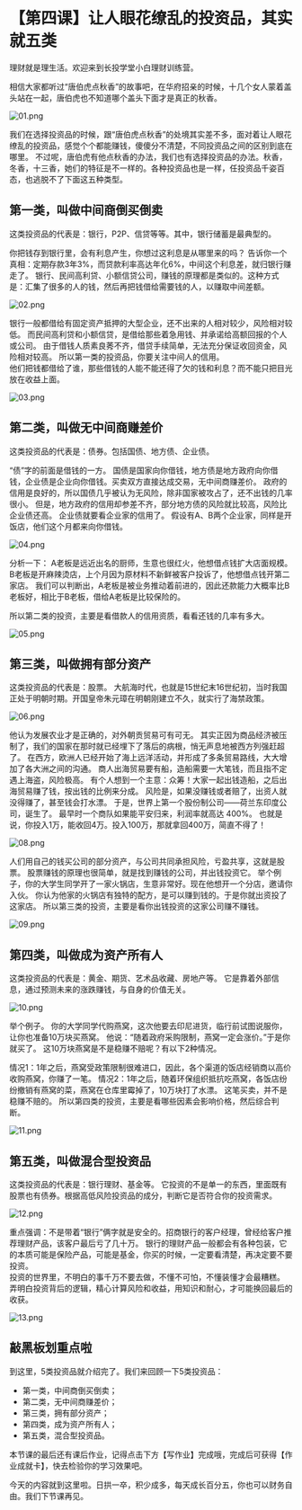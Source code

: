 # 【第四课】让人眼花缭乱的投资品，其实就五类
理财就是理生活。欢迎来到长投学堂小白理财训练营。

相信大家都听过“唐伯虎点秋香”的故事吧，在华府招亲的时候，十几个女人蒙着盖头站在一起，唐伯虎也不知道哪个盖头下面才是真正的秋香。

![01.png](assets/01.png)
    
我们在选择投资品的时候，跟“唐伯虎点秋香”的处境其实差不多，面对着让人眼花缭乱的投资品，感觉个个都能赚钱，傻傻分不清楚，不同投资品之间的区别到底在哪里。
不过呢，唐伯虎有他点秋香的办法，我们也有选择投资品的办法。秋香，冬香，十三香，她们的特征是不一样的。各种投资品也是一样，任投资品千姿百态，也逃脱不了下面这五种类型。
     
## 第一类，叫做中间商倒买倒卖
     
   
这类投资品的代表是：银行，P2P、信贷等等。其中，银行储蓄是最典型的。
    
你把钱存到银行里，会有利息产生，你想过这利息是从哪里来的吗？
告诉你一个真相：定期存款3年3%，而贷款利率高达年化6%，中间这个利息差，就归银行赚走了。
银行、民间高利贷、小额信贷公司，赚钱的原理都是类似的。这种方式是：汇集了很多的人的钱，然后再把钱借给需要钱的人，以赚取中间差额。

![02.png](assets/02.png)
    
银行一般都借给有固定资产抵押的大型企业，还不出来的人相对较少，风险相对较低。
而民间高利贷和小额信贷，是借给那些着急用钱、并承诺给高额回报的个人或公司。
由于借钱人质素良莠不齐，借贷手续简单，无法充分保证收回资金，风险相对较高。
所以第一类的投资品，你要关注中间人的信用。    
他们把钱都借给了谁，那些借钱的人能不能还得了欠的钱和利息？而不能只把目光放在收益上面。  

![03.png](assets/03.png)  
    
     
## 第二类，叫做无中间商赚差价
     
   
这类投资品的代表是：债券。包括国债、地方债、企业债。
    
“债”字的前面是借钱的一方。
国债是国家向你借钱，地方债是地方政府向你借钱，企业债是企业向你借钱。买卖双方直接达成交易，无中间商赚差价。
政府的信用是良好的，所以国债几乎被认为无风险，除非国家被攻占了，还不出钱的几率很小。
但是，地方政府的信用却参差不齐，部分地方债的风险就比较高，风险比企业债还高。
企业债就要看企业家的信用了。
假设有A、B两个企业家，同样是开饭店，他们这个月都来向你借钱。

![04.png](assets/04.png)
    
分析一下：
A老板是远近出名的厨师，生意也很红火，他想借点钱扩大店面规模。
B老板是开麻辣烫店，上个月因为原材料不新鲜被客户投诉了，他想借点钱开第二家店。
我们可以判断出，A老板是被业务推动着前进的，因此还款能力大概率比B老板好，相比于B老板，借给A老板是比较保险的。

所以第二类的投资，主要是看借款人的信用资质，看看还钱的几率有多大。    

![05.png](assets/05.png)
    
     
## 第三类，叫做拥有部分资产
     
   
这类投资品的代表是：股票。
大航海时代，也就是15世纪末16世纪初，当时我国正处于明朝时期。开国皇帝朱元璋在明朝刚建立不久，就实行了海禁政策。

![06.png](assets/06.png)
    
他认为发展农业才是正确的，对外朝贡贸易可有可无。
其实正因为商品经济被压制了，我们的国家在那时就已经埋下了落后的病根，悄无声息地被西方列强赶超了。
在西方，欧洲人已经开始了海上远洋活动，并形成了多条贸易路线，大大增加了各大洲之间的沟通。
商人出海贸易要有船，造船需要一大笔钱，而且指不定遇上海盗，风险极高。
有个人想到一个主意：众筹！大家一起出钱造船，之后出海贸易赚了钱，按出钱的比例来分成。
风险是，如果没赚钱或者赔了，出资人就没得赚了，甚至钱会打水漂。
于是，世界上第一个股份制公司——荷兰东印度公司，诞生了。
最早时一个商队如果能平安归来，利润率就高达 400%。
也就是说，你投入1万，能收回4万。投入100万，那就拿回400万，简直不得了！

![08.png](assets/08.png)
    
人们用自己的钱买公司的部分资产，与公司共同承担风险，亏盈共享，这就是股票。
股票赚钱的原理也很简单，就是找到赚钱的公司，并出钱投资它。
举个例子，你的大学生同学开了一家火锅店，生意非常好。现在他想开一个分店，邀请你入伙。
你认为他家的火锅店有独特的配方，是可以赚到钱的。于是你就出资投了这家店。
所以第三类的投资，主要是看你出钱投资的这家公司赚不赚钱。 

![09.png](assets/09.png)   
    
     
## 第四类，叫做成为资产所有人
     
   
这类投资品的代表是：黄金、期货、艺术品收藏、房地产等。
它是靠着外部信息，通过预测未来的涨跌赚钱，与自身的价值无关。

![10.png](assets/10.png)
    
举个例子。
你的大学同学代购燕窝，这次他要去印尼进货，临行前试图说服你，让你也准备10万块买燕窝。
他说：“随着政府采购限制，燕窝一定会涨价。”于是你就买了。
这10万块燕窝是不是稳赚不赔呢？有以下2种情况。
    
情况1：1年之后，燕窝受政策限制很难进口，因此，各个渠道的饭店经销商以高价收购燕窝，你赚了一笔。
情况2：1年之后，随着环保组织抵抗吃燕窝，各饭店纷纷撤销有燕窝的菜，燕窝在仓库里霉掉了，10万块打了水漂。
这笔买卖，并不是稳赚不赔的。
所以第四类的投资，主要是看哪些因素会影响价格，然后综合判断。 

![11.png](assets/11.png)   
    
     
## 第五类，叫做混合型投资品
     
   
这类投资品的代表是：银行理财、基金等。
它投资的不是单一的东西，里面既有股票也有债券。根据高低风险投资品的成分，判断它是否符合你的投资需求。

![12.png](assets/12.png)
    
重点强调：不是带着“银行”俩字就是安全的。招商银行的客户经理，曾经给客户推荐理财产品，该客户最后亏了几十万。
银行的理财产品一般都会有各种包装，它的本质可能是保险产品，可能是基金，你买的时候，一定要看清楚，再决定要不要投资。    
投资的世界里，不明白的事千万不要去做，不懂不可怕，不懂装懂才会最糟糕。
弄明白投资背后的逻辑，精心计算风险和收益，用知识和耐心，才可能换回最后的收获。

![13.png](assets/13.png)
    
     
## 敲黑板划重点啦
     
   
到这里，5类投资品就介绍完了。我们来回顾一下5类投资品：

* 第一类，中间商倒买倒卖；
* 第二类，无中间商赚差价；
* 第三类，拥有部分资产；
* 第四类，成为资产所有人；
* 第五类，混合型投资品。
    
本节课的最后还有课后作业，记得点击下方【写作业】完成哦，完成后可获得【作业成就卡】，快去检验你的学习效果吧。  
  
今天的内容就到这里啦。日拱一卒，积少成多，每天成长百分五，你也可以财务自由。我们下节课再见。

